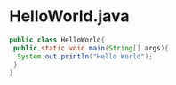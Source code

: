 # HelloWorld.java

```java
public class HelloWorld{
 public static void main(String[] args){
  System.out.println("Hello World");
 }
}
```
